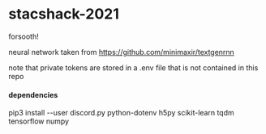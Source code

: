 # stacshack-2021
forsooth!

neural network taken from https://github.com/minimaxir/textgenrnn

note that private tokens are stored in a .env file that is not contained in this repo

#### dependencies
pip3 install --user discord.py python-dotenv h5py scikit-learn tqdm tensorflow numpy
